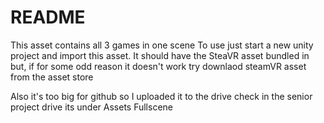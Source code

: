 # README
This asset contains all 3 games in one scene
To use just start a new unity project and import this asset.
It should have the SteaVR asset bundled in but, if for some odd reason it doesn't work try downlaod steamVR asset from the asset store

Also it's too big for github so I uploaded it to the drive
 check in the senior project drive its under Assets Fullscene
